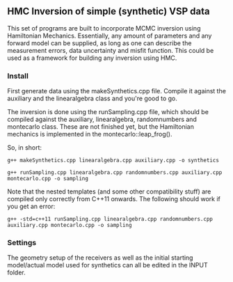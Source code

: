 
## HMC Inversion of simple (synthetic) VSP data

This set of programs are built to incorporate MCMC inversion using Hamiltonian Mechanics. Essentially, any amount of
parameters and any forward model can be supplied, as long as one can describe the measurement errors, data uncertainty
and misfit function. This could be used as a framework for building any inversion using HMC.

### Install

First generate data using the makeSynthetics.cpp file. Compile it against the auxiliary and the linearalgebra class and
you're good to go.

The inversion is done using the runSampling.cpp file, which should be compiled against the auxiliary, linearalgebra,
randomnumbers and montecarlo class. These are not finished yet, but the Hamiltonian mechanics is implemented in the
montecarlo::leap_frog().

So, in short:

```{r, engine='bash', building the sampling script with g++ to the executable sampling}
g++ makeSynthetics.cpp linearalgebra.cpp auxiliary.cpp -o synthetics

```

```{r, engine='bash', building the sampling script with g++ to the executable sampling}
g++ runSampling.cpp linearalgebra.cpp randomnumbers.cpp auxiliary.cpp montecarlo.cpp -o sampling

```

Note that the nested templates (and some other compatibility stuff) are compiled only correctly from C++11 onwards. The
following should work if you get an error:

```{r, engine='bash', building the sampling script with g++ to the executable sampling}
g++ -std=c++11 runSampling.cpp linearalgebra.cpp randomnumbers.cpp auxiliary.cpp montecarlo.cpp -o sampling
```

### Settings

The geometry setup of the receivers as well as the initial starting model/actual model used for synthetics can all be
edited in the INPUT folder.
